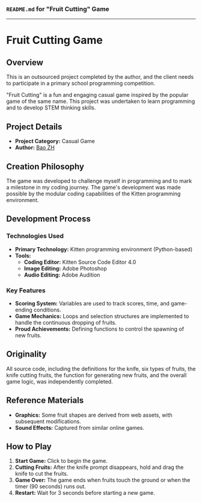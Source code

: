 ### `README.md` for "Fruit Cutting" Game

---

# Fruit Cutting Game

## Overview
This is an outsourced project completed by the author, and the client needs to participate in a primary school programming competition.

"Fruit Cutting" is a fun and engaging casual game inspired by the popular game of the same name. This project was undertaken to learn programming and to develop STEM thinking skills.

## Project Details
- **Project Category:** Casual Game
- **Author:** [Bao ZH](https://github.com/BaoZhuhan)

## Creation Philosophy
The game was developed to challenge myself in programming and to mark a milestone in my coding journey. The game's development was made possible by the modular coding capabilities of the Kitten programming environment.

## Development Process
### Technologies Used
- **Primary Technology:** Kitten programming environment (Python-based)
- **Tools:** 
  - **Coding Editor:** Kitten Source Code Editor 4.0
  - **Image Editing:** Adobe Photoshop
  - **Audio Editing:** Adobe Audition

### Key Features
- **Scoring System:** Variables are used to track scores, time, and game-ending conditions.
- **Game Mechanics:** Loops and selection structures are implemented to handle the continuous dropping of fruits.
- **Proud Achievements:** Defining functions to control the spawning of new fruits.

## Originality
All source code, including the definitions for the knife, six types of fruits, the knife cutting fruits, the function for generating new fruits, and the overall game logic, was independently completed.

## Reference Materials
- **Graphics:** Some fruit shapes are derived from web assets, with subsequent modifications.
- **Sound Effects:** Captured from similar online games.

## How to Play
1. **Start Game:** Click to begin the game.
2. **Cutting Fruits:** After the knife prompt disappears, hold and drag the knife to cut the fruits.
3. **Game Over:** The game ends when fruits touch the ground or when the timer (90 seconds) runs out.
4. **Restart:** Wait for 3 seconds before starting a new game.
